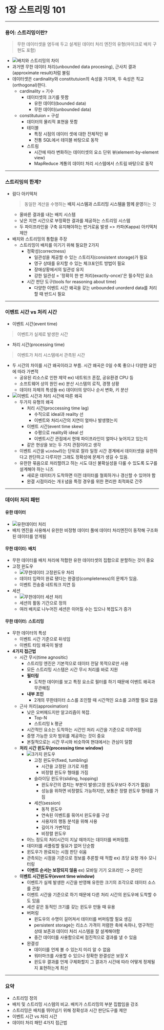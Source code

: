 # 1장 스트리밍 101

---

### 용어: 스트리밍이란?

> 무한 데이터셋을 염두에 두고 설계된 데이터 처리 엔진의 유형(마이크로 배치 구현도 포함)

- ![배치와 스트리밍의 차이](https://quix.ai/wp-content/uploads/2021/08/Batch-vs-Stream-processing-1024x658.png)
- 과거엔 무한 데이터 처리(unbounded data procesing), 근사치 결과(approximate result)처럼 불림
- 데이터셋은 cardinality와 constitutuion의 속성을 가지며, 두 속성은 직교(orthogonal)한다.
  - cardinality = 기수
    - 데이터셋의 크기를 뜻함
      - 유한 데이터(bounded data)
      - 무한 데이터(unbounded data)
  - constitutuion = 구성
    - 데이터의 물리적 표현을 뜻함
    - 테이블
      - 특정 시점의 데이터 셋에 대한 전체적인 뷰
      - 전통 SQL에서 테이블 바탕으로 동작
    - 스트림
      - 시간에 따라 변화하는 데이터셋의 요소 단위 뷰(element-by-element view)
      - MapReduce 계통의 데이터 처리 시스템에서 스트림 바탕으로 동작

---

### 스트리밍의 한계?

- 람다 아키텍처
  > 동일한 계산을 수행하는 **배치 시스템과 스트리밍 시스템을 함께 운영**하는 것
  - 올바른 결과를 내는 배치 시스템
  - 낮은 지연 시간으로 부정확한 결과를 제공하는 스트리밍 시스템
  - 두 파이프라인을 구축 유지해야하는 번거로움 발생 => 카파(Kappa) 아키텍처 제안
- 배치와 스트리밍의 통합을 주장
  - 스트리밍이 배치를 이기기 위해 필요한 2가지
    - 정확성(correctness)
      - 일관성을 제공할 수 있는 스토리지(consistent storage)가 필요
      - 영구 상태를 유지할 수 있는 체크포인트 방법이 필요
      - 장애상황에서의 일관성 유지
      - 강한 일관성 = '정확히 한 번 처리(exactly-once)'은 필수적인 요소
    - 시간 판단 도구(tools for reasoning about time)
      - 다양한 이벤트 시간 왜곡을 갖는 unbounded unorderd data를 처리할 때 반드시 필요

---

### 이벤트 시간 vs 처리 시간

- 이벤트 시간(event time)

> 이벤트가 실제로 발생한 시간

- 처리 시간(processing time)

> 이벤트가 처리 시스템에서 관측된 시간

- 두 시간의 차이를 시간 왜곡이라고 부름. 시간 왜곡은 0일 수록 좋으나 다양한 요인에 따라 가변적
  - 공유된 리소스로 인한 제약 ex) 네트워크 혼잡, 공유환경 CPU 등
  - 소프트웨어 상의 원인 ex) 분산 시스템의 로직, 경쟁 상황
  - 데이터 자체의 특성들 ex) 데이터의 양이나 순서 변화, 키 분산
- ![이벤트 시간과 처리 시간에 따른 왜곡](https://encrypted-tbn0.gstatic.com/images?q=tbn:ANd9GcQowfoGiI3w6d6OWgYuNVZAPDPHWCAlcMcwuNaP_kryHr2TC2e-m7siW4HDcw5QEe7aIHM&usqp=CAU)
  - 두가지 유형의 왜곡
    - 처리 시간(proccessing time lag)
      - 수직으로 ideal과 reailty 선
      - 이벤트와 처리시간의 지연이 얼마나 발생했는지
    - 이벤트 시간(event time skew)
      - 수평으로 reality와 ideal 선
      - 이벤트시간 관점에서 현재 파이프라인이 얼마나 늦어지고 있는지
    - 같은 현상을 보는 두 가지 관점이라고 생각
  - 이벤트 시간을 `window`라는 단위로 잘라 일정 시간 경계에서 데이터셋을 유한하다고 판단하고 다루지만 그래도 정확성에 문제가 생길 수 있음.
  - 유한한 묶음으로 처리할려고 하는 시도 대신 불확실성을 다룰 수 있도록 도구를 설계해야 하는 니즈
    - 새로운 데이터가 도착하면 이전 데이터를 철회하거나 갱신할 수 있어야 함
    - 완결 시점이라는 개ㅐ념을 특정 경우를 위한 편리한 최적화로 간주

---

### 데이터 처리 패턴

#### 유한 데이터

- ![유한데이터 처리](https://www.oreilly.com/library/view/streaming-systems/9781491983867/assets/stsy_0102.png)
- 배치 엔진을 사용해서 유한한 비정형 데이터 풀에 데이터 처리엔진이 동작해 구조화된 데이터를 얻게됨

#### 무한 데이터: 배치

- 무한 데이터를 배치 처리에 적합한 유한 데이터셋의 집합으로 분할하는 것이 중요
- 고정 윈도우
  - ![무한데이터 고정윈도우 처리](https://encrypted-tbn0.gstatic.com/images?q=tbn:ANd9GcS0iTHJ0LMEdpgXWY2_5rtWGEg6xhqHEk3ntOHFvS_wh5AuAwckCfziorhsejN1RG4u45c&usqp=CAU)
  - 데이터 입력이 완료 됐다는 완결성(completeness)의 문제가 있음.
  - 이벤트 전송중 네트워크 지연 등
- 세션
  - ![무한데이터 세션 처리](https://www.oreilly.com/library/view/streaming-systems/9781491983867/assets/stsy_0104.png)
  - 세션의 활동 기간으로 정의
  - 여러 배치로 나누어진 세션은 이어질 수는 있으나 복잡도가 증가

#### 무한 데이터: 스트리밍

- 무한 데이터의 특성
  - 이벤트 시간 기준으로 뒤섞임
  - 이벤트 타임 왜곡이 발생
- **4가지 접근법**
  - 시간 무시(time agnositic)
    - 스트리밍 엔진은 기본적으로 데이터 전달 목적으로만 사용
    - 모든 스트리밍 시스템은 시간 무시 처리를 바로 지원
    - **필터링**
      - 도착한 데이터를 보고 특정 요소로 필터를 하기 때문에 이벤트 왜곡과 무관해짐
    - **내부 조인**
      - 2개의 무한데이터 소스를 조인할 때 시간적인 요소를 고려할 필요 없음
  - 근사 처리(approximation)
    - 낮은 오버헤드지만 알고리즘이 복잡.
      - Top-N
      - 스트리밍 k 평균
    - 시간적인 요소는 도착하는 시간인 처리 시간을 기준으로 이루어짐
    - 증명 가능한 오차 범위를 제공하는 것이 중요
    - 본질적으로는 시간 무시와 비슷하여 현대에서는 관심이 덜함
  - **처리 시간 윈도우(processing time window)**
    - ![3가지 윈도우](https://www.oreilly.com/radar/wp-content/uploads/sites/3/2020/02/Figure-03-Windowing.jpg)
      - 고정 윈도우(fixed, tumbling)
        - 시간을 고정된 크기로 자름
        - 비정렬 윈도우 형태를 가짐
      - 슬라이딩 윈도우(sliding, hopping)
        - 윈도우간의 겹치는 부분이 발생(고정 윈도우보다 주기가 짧음)
        - 성능을 위하면 비정렬도 가능하지만, 보통은 정렬 윈도우 형태를 가짐
      - 세션(session)
        - 동적 윈도우
        - 연속된 이벤트를 묶어서 윈도우를 구성
        - 사용자의 행동 분석을 위해 사용
        - 길이가 가변적임
        - 비정렬 윈도우
    - 어느 정도의 처리시간이 지날 때까지는 데이터를 버퍼링함.
    - 데이터를 셔플링할 필요가 없어 단순함
    - 윈도우가 완료되는 시점 판단 쉬움
    - 관측되는 시점을 기준으로 정보를 추론할 때 적합 ex) 초당 요청 개수 모니터링
    - **이벤트 순서는 보장되지 않음** ex) 모바일 기기 오프라인 -> 온라인
  - **이벤트 시간윈도우(event time window)**
    - 이벤트가 실제 발생한 시간을 반영해 유한한 크기의 조각으로 데이터 소스를 관찰
    - 이벤트 시간을 기준으로 하기 때문에 다른 처리 시간의 윈도우에 도착할 수 도 있음
    - 세션 같은 동적인 크기를 갖는 윈도우 만들 때 유용
    - 버퍼링
      - 윈도우의 수명이 길어져서 데이터를 버퍼링할 필요 생김
      - persistent storage는 리소스 가격이 저렴한 축에 속하나, 영구적인 상태 보존과 데이터 처리 시스템을 잘 설계해야함
      - 중간 데이터를 사용함으로써 점진적으로 결과를 낼 수 있음
    - 완결성
      - 데이터를 언제 볼 수 있는지 미리 알 수 없음
      - 워터마크를 사용할 수 있으나 정확한 완결성은 보장 X
      - 윈도우 결과를 언제 구체화할지 그 결과가 시간에 따라 어떻게 정제될 지 표현하는게 최선

---

### 요약

- 스트리밍 정의
- 배치 및 스트리밍 시스템의 비교. 배치가 스트리밍의 부분 집합임을 강조
- 스트리밍은 배치를 뛰어넘기 위해 정확성과 시간 판단도구를 제안
- 이벤트 시간 vs 처리 시간
- 데이터 처리 패턴 4가지 접근법
